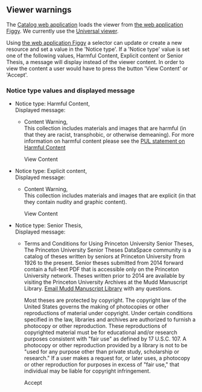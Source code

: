 ## Viewer warnings

The [Catalog web application](https://catalog.princeton.edu/) loads the viewer from [the web application Figgy](https://figgy.princeton.edu/). We currently use the [Universal viewer](https://github.com/UniversalViewer/universalviewer).

Using [the web application Figgy](https://figgy.princeton.edu/) a selector can update or create a new resource and set a value in the 'Notice type'. If a 'Notice type' value is set one of the following values, Harmful Content, Explicit content or Senior Thesis, a message will display instead of the viewer content.
In order to view the content a user would have to press the button 'View Content' or 'Accept'.  

### Notice type values and displayed message
  * Notice type: Harmful Content,  
    Displayed message:  
    * Content Warning,  
         This collection includes materials and images that are harmful (in that they are racist, transphobic, or otherwise demeaning). For more information on harmful content please see the [PUL statement on Harmful Content](https://library.princeton.edu/statement-harmful-content)  
       
        View Content

  * Notice type: Explicit content,  
    Displayed message:   
    * Content Warning,  
         This collection includes materials and images that are explicit (in that they contain nudity and graphic content).
        
        View Content

  * Notice type: Senior Thesis,  
    Displayed message:   
    * Terms and Conditions for Using Princeton University Senior Theses,    
         The Princeton University Senior Theses DataSpace community is a catalog of theses written by seniors at Princeton University from 1926 to the present. Senior theses submitted from 2014 forward contain a full-text PDF that is accessible only on the Princeton University network. Theses written prior to 2014 are available by visiting the Princeton University Archives at the Mudd Manuscript Library. [Email Mudd Manuscript Library](mailto:mudd@princeton.edu) with any questions.

         Most theses are protected by copyright. The copyright law of the United States governs the making of photocopies or other reproductions of material under copyright. Under certain conditions specified in the law, libraries and archives are authorized to furnish a photocopy or other reproduction. These reproductions of copyrighted material must be for educational and/or research purposes consistent with "fair use" as defined by 17 U.S.C. 107. A photocopy or other reproduction provided by a library is not to be "used for any purpose other than private study, scholarship or research." If a user makes a request for, or later uses, a photocopy or other reproduction for purposes in excess of "fair use," that individual may be liable for copyright infringement.    

        Accept



